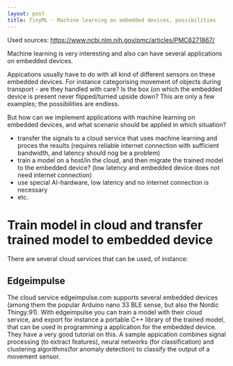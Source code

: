 ```yaml
---
layout: post
title: TinyML - Machine learning on embedded devices, possibilities
---
```

Used sources: https://www.ncbi.nlm.nih.gov/pmc/articles/PMC8271867/

Machine learning is very interesting and also can have several applications on embedded devices. 

Appications usually have to do with all kind of different sensors on these embedded devices. For instance categorising movement of objects during transport - are they handled with care? Is the box (on which the embedded device is present never flipped/turned upside down?
This are only a few examples; the possibilities are endless.

But how can we implement applications with machine learning on embedded devices, and what scenario should be applied in which situation?
* transfer the signals to a cloud service that uses machine learning and proces the results (requires reliable internet connection with sufficient bandwidth, and latency should nog be a problem)
* train a model on a host/in the cloud, and then migrate the trained model to the embedded device? (low latency and embedded device does not need internet connection)
* use special AI-hardware, low latency and no internet connection is necessary
* etc.

# Train model in cloud and transfer trained model to embedded device
There are several cloud services that can be used, of instance:
## Edgeimpulse
The cloud service edgeimpulse.com supports several embedded devices (among them the popular Arduino nano 33 BLE sense, but also the Nordic Thingy:91). 
With edgeimpulse you can train a model with their cloud service, and export for instance a portable C++ library of the trained model, that can be used in programming a application for the embedded device. 
They have a very good tutorial on this.
A sample appication combines signal processing (to extract features), neural networks (for classification) and clustering algorithms(for anomaly detection) to classify the output of a movement sensor.


